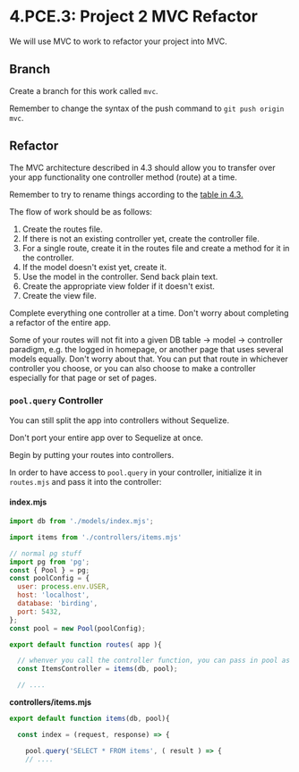 # 4.PCE.3: Project 2 MVC Refactor

We will use MVC to work to refactor your project into MVC.

## Branch

Create a branch for this work called `mvc`.

Remember to change the syntax of the push command to `git push origin mvc`.

## Refactor

The MVC architecture described in 4.3 should allow you to transfer over your app functionality one controller method \(route\) at a time.

Remember to try to rename things according to the [table in 4.3.](../4.3-mvc.md#names)

The flow of work should be as follows:

1. Create the routes file.
2. If there is not an existing controller yet, create the controller file.
3. For a single route, create it in the routes file and create a method for it in the controller.
4. If the model doesn't exist yet, create it.
5. Use the model in the controller. Send back plain text.
6. Create the appropriate view folder if it doesn't exist.
7. Create the view file.

Complete everything one controller at a time. Don't worry about completing a refactor of the entire app.

Some of your routes will not fit into a given DB table -&gt; model -&gt; controller paradigm, e.g. the logged in homepage, or another page that uses several models equally. Don't worry about that. You can put that route in whichever controller you choose, or you can also choose to make a controller especially for that page or set of pages.

### `pool.query` Controller

You can still split the app into controllers without Sequelize.

Don't port your entire app over to Sequelize at once.

Begin by putting your routes into controllers.

In order to have access to `pool.query` in your controller, initialize it in `routes.mjs` and pass it into the controller:

#### index.mjs

```javascript
import db from './models/index.mjs';

import items from './controllers/items.mjs'

// normal pg stuff
import pg from 'pg';
const { Pool } = pg;
const poolConfig = {
  user: process.env.USER,
  host: 'localhost',
  database: 'birding',
  port: 5432,
};
const pool = new Pool(poolConfig);

export default function routes( app ){

  // whenver you call the controller function, you can pass in pool as well.
  const ItemsController = items(db, pool);

  // ....
```

**controllers/items.mjs**

```javascript
export default function items(db, pool){

  const index = (request, response) => {

    pool.query('SELECT * FROM items', ( result ) => {
    // ....
```

